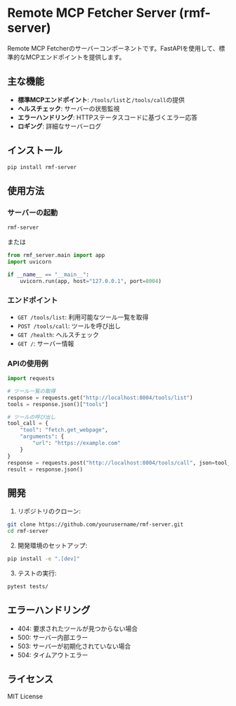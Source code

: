 # Remote MCP Fetcher Server (rmf-server)

Remote MCP Fetcherのサーバーコンポーネントです。FastAPIを使用して、標準的なMCPエンドポイントを提供します。

## 主な機能

- **標準MCPエンドポイント**: `/tools/list`と`/tools/call`の提供
- **ヘルスチェック**: サーバーの状態監視
- **エラーハンドリング**: HTTPステータスコードに基づくエラー応答
- **ロギング**: 詳細なサーバーログ

## インストール

```bash
pip install rmf-server
```

## 使用方法

### サーバーの起動

```bash
rmf-server
```

または

```python
from rmf_server.main import app
import uvicorn

if __name__ == "__main__":
    uvicorn.run(app, host="127.0.0.1", port=8004)
```

### エンドポイント

- `GET /tools/list`: 利用可能なツール一覧を取得
- `POST /tools/call`: ツールを呼び出し
- `GET /health`: ヘルスチェック
- `GET /`: サーバー情報

### APIの使用例

```python
import requests

# ツール一覧の取得
response = requests.get("http://localhost:8004/tools/list")
tools = response.json()["tools"]

# ツールの呼び出し
tool_call = {
    "tool": "fetch.get_webpage",
    "arguments": {
        "url": "https://example.com"
    }
}
response = requests.post("http://localhost:8004/tools/call", json=tool_call)
result = response.json()
```

## 開発

1. リポジトリのクローン:
```bash
git clone https://github.com/yourusername/rmf-server.git
cd rmf-server
```

2. 開発環境のセットアップ:
```bash
pip install -e ".[dev]"
```

3. テストの実行:
```bash
pytest tests/
```

## エラーハンドリング

- 404: 要求されたツールが見つからない場合
- 500: サーバー内部エラー
- 503: サーバーが初期化されていない場合
- 504: タイムアウトエラー

## ライセンス

MIT License 